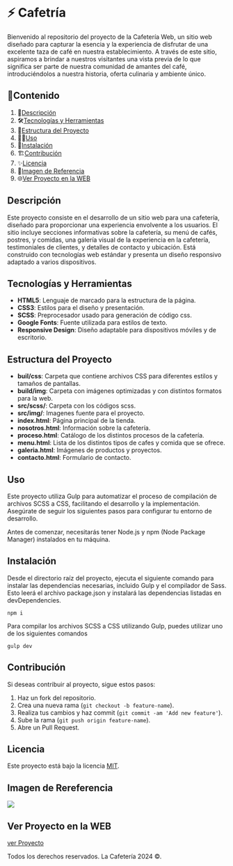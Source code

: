 # ⚡️ Cafetría

Bienvenido al repositorio del proyecto de la Cafetería Web, un sitio web diseñado para capturar la esencia y la experiencia de disfrutar de una excelente taza de café en nuestra establecimiento. A través de este sitio, aspiramos a brindar a nuestros visitantes una vista previa de lo que significa ser parte de nuestra comunidad de amantes del café, introduciéndolos a nuestra historia, oferta culinaria y ambiente único.

## 🎯Contenido

1. 📝[Descripción](#descripción)
2. 🛠️[Tecnologías y Herramientas](#tecnologías-y-herramientas)
3. 🚀[Estructura del Proyecto](#estructura-del-proyecto)
4. 🧑‍💻[Uso](#uso)
5. 📌[Instalación](#instalación)
6. 🏗️[Contribución](#contribución)
7. ✨[Licencia](#licencia)
8. 🙈[Imagen de Referencia](#imagen-de-rereferencia)
9. 🌐[Ver Proyecto en la WEB](#ver-proyecto-en-la-web)

## Descripción

Este proyecto consiste en el desarrollo de un sitio web para una cafetería, diseñado para proporcionar una experiencia envolvente a los usuarios. El sitio incluye secciones informativas sobre la cafetería, su menú de cafés, postres, y comidas, una galería visual de la experiencia en la cafetería, testimoniales de clientes, y detalles de contacto y ubicación. Está construido con tecnologías web estándar y presenta un diseño responsivo adaptado a varios dispositivos.

## Tecnologías y Herramientas

- **HTML5**: Lenguaje de marcado para la estructura de la página.
- **CSS3**: Estilos para el diseño y presentación.
- **SCSS**: Preprocesador usado para generación de código css.
- **Google Fonts**: Fuente utilizada para estilos de texto.
- **Responsive Design**: Diseño adaptable para dispositivos móviles y de escritorio.

## Estructura del Proyecto

- **buil/css**: Carpeta que contiene archivos CSS para diferentes estilos y tamaños de pantallas.
- **build/img**: Carpeta con imágenes optimizadas y con distintos formatos para la web.
- **src/scss/**: Carpeta con los códigos scss.
- **src/img/**: Imagenes fuente para el proyecto.
- **index.html**: Página principal de la tienda.
- **nosotros.html**: Información sobre la cafetería.
- **proceso.html**: Catálogo de los distintos procesos de la cafetería.
- **menu.html**: Lista de los distintos tipos de cafes y comida que se ofrece.
- **galeria.html**: Imágenes de productos y proyectos.
- **contacto.html**: Formulario de contacto.

## Uso

Este proyecto utiliza Gulp para automatizar el proceso de compilación de archivos SCSS a CSS, facilitando el desarrollo y la implementación. Asegúrate de seguir los siguientes pasos para configurar tu entorno de desarrollo.

Antes de comenzar, necesitarás tener Node.js y npm (Node Package Manager) instalados en tu máquina.

## Instalación

Desde el directorio raíz del proyecto, ejecuta el siguiente comando para instalar las dependencias necesarias, incluido Gulp y el compilador de Sass. Esto leerá el archivo package.json y instalará las dependencias listadas en devDependencies.

```
npm i
```

Para compilar los archivos SCSS a CSS utilizando Gulp, puedes utilizar uno de los siguientes comandos

```
gulp dev
```

## Contribución

Si deseas contribuir al proyecto, sigue estos pasos:

1. Haz un fork del repositorio.
2. Crea una nueva rama (`git checkout -b feature-name`).
3. Realiza tus cambios y haz commit (`git commit -am 'Add new feature'`).
4. Sube la rama (`git push origin feature-name`).
5. Abre un Pull Request.

## Licencia

Este proyecto está bajo la licencia [MIT](https://opensource.org/licenses/MIT).

## Imagen de Rereferencia

![](https://i.postimg.cc/YCwhyjyb/cafeteria.png)

## Ver Proyecto en la WEB

[ver Proyecto](https://jmatochepascual.github.io/Cafeteria/)

Todos los derechos reservados. La Cafetería 2024 ©.
